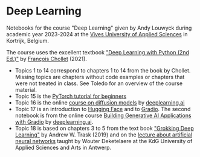 # Deep Learning

Notebooks for the course "Deep Learning" given by Andy Louwyck during academic year 2023-2024 at the [Vives University of Applied Sciences](https://www.vives.be/en/vives-international) in Kortrijk, Belgium.

The course uses the excellent textbook ["Deep Learning with Python (2nd Ed.)"](https://www.manning.com/books/deep-learning-with-python-second-edition) by [François Chollet](https://en.wikipedia.org/wiki/Fran%C3%A7ois_Chollet) (2021).

- Topics 1 to 14 correspond to chapters 1 to 14 from the book by Chollet. Missing topics are chapters without code examples or chapters that were not treated in class. See Toledo for an overview of the course material.
- Topic 15 is the [PyTorch tutorial for beginners](https://pytorch.org/tutorials/beginner/basics/intro.html)
- Topic 16 is the online [course on diffusion models](https://learn.deeplearning.ai/diffusion-models) by [deeplearning.ai](https://www.deeplearning.ai/)
- Topic 17 is an introduction to [Hugging Face](https://huggingface.co/) and to [Gradio](https://www.gradio.app/). The second notebook is from the online course [Building Generative AI Applications with Gradio](https://learn.deeplearning.ai/huggingface-gradio/) by [deeplearning.ai](https://www.deeplearning.ai/).
- Topic 18 is based on chapters 3 to 5 from the text book ["Grokking Deep Learning"](https://www.manning.com/books/grokking-deep-learning) by Andrew W. Trask (2019) and on the [lecture about artificial neural networks](https://youtu.be/-fU-1E-R-xA) taught by Wouter Deketelaere at the KdG University of Applied Sciences and Arts in Antwerp.
